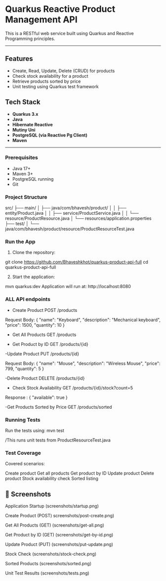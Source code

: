# Quarkus Reactive Product Management API

This is a RESTful web service built using Quarkus and Reactive Programming principles. 

---

## Features

- Create, Read, Update, Delete (CRUD) for products
- Check stock availability for a product
- Retrieve products sorted by price
- Unit testing using Quarkus test framework

## Tech Stack

- **Quarkus 3.x**
- **Java**
- **Hibernate Reactive**
- **Mutiny Uni**
- **PostgreSQL (via Reactive Pg Client)**
- **Maven**

---

### Prerequisites

- Java 17+ 
- Maven 3+
- PostgreSQL running 
- Git 

### Project Structure
src/
├── main/
│ ├── java/com/bhavesh/product/
│ │ ├── entity/Product.java
│ │ ├── service/ProductService.java
│ │ └── resource/ProductResource.java
│ └── resources/application.properties
├── test/
│ └── java/com/bhavesh/product/resource/ProductResourceTest.java


### Run the App

1. Clone the repository:

git clone https://github.com/Bhaveshkhot/quarkus-product-api-full
cd quarkus-product-api-full

2. Start the application:

mvn quarkus:dev
Application will run at: http://localhost:8080

###  ALL API endpoints 

- Create Product
POST /products

Request Body:
{
  "name": "Keyboard",
  "description": "Mechanical keyboard",
  "price": 1500,
  "quantity": 10
}


- Get All Products
GET /products


- Get Product by ID
GET /products/{id}


-Update Product
PUT /products/{id}

Request Body:
{
  "name": "Mouse",
  "description": "Wireless Mouse",
  "price": 799,
  "quantity": 5
}


-Delete Product
DELETE /products/{id}

-  Check Stock Availability
GET /products/{id}/stock?count=5

Response :
{
  "available": true
}


-Get Products Sorted by Price
GET /products/sorted


### Running Tests
Run the tests using:
mvn test

/This runs unit tests from ProductResourceTest.java

### Test Coverage
Covered scenarios:

Create product
Get all products
Get product by ID
Update product
Delete product
Stock availability check
Sorted listing

## 📸 Screenshots

Application Startup
(screenshots/startup.png)

Create Product (POST)
screenshots/post-create.png)

Get All Products (GET)
(screenshots/get-all.png)

Get Product by ID (GET)
(screenshots/get-by-id.png)

Update Product (PUT)
(screenshots/put-update.png)

Stock Check
(screenshots/stock-check.png)

Sorted Products
(screenshots/sorted.png)

Unit Test Results
(screenshots/tests.png)